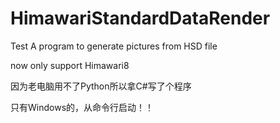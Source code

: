 # HimawariStandardDataRender
Test
A program to generate pictures from HSD file

now only support Himawari8  

因为老电脑用不了Python所以拿C#写了个程序

只有Windows的，从命令行启动！！
